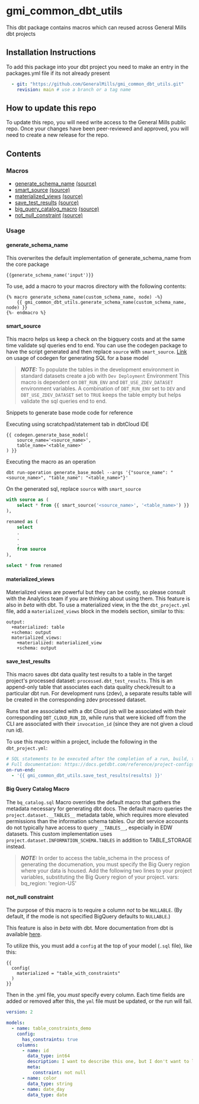 # gmi_common_dbt_utils

This dbt package contains macros which can reused across General Mills dbt projects

## Installation Instructions

To add this package into your dbt project you need to make an entry in the packages.yml file if its not already present

```yml
  - git: "https://github.com/GeneralMills/gmi_common_dbt_utils.git"
    revision: main # use a branch or a tag name
```

## How to update this repo

To update this repo, you will need write access to the General Mills public repo. Once your changes have been peer-reviewed and approved, you will need to create a new release for the repo.

## Contents

### Macros

- [generate_schema_name](#generate_schema_name) [(source)](./macros/generate_schema_name.sql)
- [smart_source](#smart_source) [(source)](./macros/smart_source.sql)
- [materialized_views](#materialized_views) [(source)](./macros/bigquery)
- [save_test_results](#save_test_results) [(source)](./macros/save_test_results.sql)
- [big_query_catalog_macro](#big-query-catalog-macro) [(source)](./macros/bq_catalog)
- [not_null_constraint](#not_null-constraint) [(source)](./macros/bigquery)

### Usage

#### generate_schema_name

This overwrites the default implementation of generate_schema_name from the core package

```text
{{generate_schema_name('input')}}
```

To use, add a macro to your macros directory with the following contents:

```jinja
{% macro generate_schema_name(custom_schema_name, node) -%}
    {{ gmi_common_dbt_utils.generate_schema_name(custom_schema_name, node) }}
{%- endmacro %}
```

#### smart_source

This macro helps us keep a check on the bigquery costs and at the same time validate sql queries end to end.
You can use the codegen package to have the script generated and then replace `source` with `smart_source`.
[Link](https://github.com/dbt-labs/dbt-codegen#usage-1) on usage of codegen for generating SQL for a base model

> **_NOTE:_**  To populate the tables in the development environment in standard datasets create a job with `Dev Deployment` Environment
This macro is dependent on `DBT_RUN_ENV` and `DBT_USE_ZDEV_DATASET` environment variables. A combination of `DBT_RUN_ENV` set to `DEV`
and `DBT_USE_ZDEV_DATASET` set to `TRUE` keeps the table empty but helps validate the sql queries end to end.

Snippets to generate base mode code for reference

Executing using scratchpad/statement tab in dbtCloud IDE

```jinja
{{ codegen.generate_base_model(
    source_name='<source_name>',
    table_name='<table_name>'
) }}
```

Executing the macro as an operation

```
dbt run-operation generate_base_model --args '{"source_name": "<source_name>", "table_name": "<table_name>"}'
```

On the generated sql, replace `source` with `smart_source`

```sql
with source as (
    select * from {{ smart_source('<source_name>', '<table_name>') }}
),

renamed as (
    select 
    .
    .
    .
    from source
),

select * from renamed
```

#### materialized_views

Materialized views are powerful but they can be costly, so please consult with the Analytics team if you are thinking about using them. This feature is also in _beta_ with dbt. To use a materialized view, in the the `dbt_project.yml` file, add a `materialized_views` block in the models section, similar to this:

    output: 
      +materialized: table
      +schema: output
      materialized_views: 
        +materialized: materialized_view
        +schema: output

#### save_test_results

This macro saves dbt data quality test results to a table in the target project's processed dataset: `processed.dbt_test_results`. This is an append-only table that associates each data quality check/result to a particular dbt run. For development runs (zdev), a separate results table will be created in the corresponding zdev processed dataset.

Runs that are associated with a dbt Cloud job will be associated with their corresponding `DBT_CLOUD_RUN_ID`, while runs that were kicked off from the CLI are associated with their `invocation_id` (since they are not given a cloud run id).

To use this macro within a project, include the following in the `dbt_project.yml`:

```yml
# SQL statements to be executed after the completion of a run, build, test, etc.
# Full documentation: https://docs.getdbt.com/reference/project-configs/on-run-start-on-run-end
on-run-end:
  - '{{ gmi_common_dbt_utils.save_test_results(results) }}'
```

#### Big Query Catalog Macro

The `bq_catalog.sql` Macro overrides the default macro that gathers the metadata necessary for generating dbt docs.
The default macro queries the `project.dataset.__TABLES__` metadata table,
which requires more elevated permissions than the information schema tables.
Our dbt service accounts do not typically have access to query `__TABLES__`, especially in EDW datasets.
This custom implementation uses `project.dataset.INFORMATION_SCHEMA.TABLES` in addition to TABLE_STORAGE instead.

> **_NOTE:_**
In order to access the table_schema in the process of generating the documenation,
you must specify the Big Query region where your data is housed. Add the following two lines to your
project variables, substituting the Big Query region of your project.
vars:
bq_region: 'region-US'

#### not_null constraint

The purpose of this macro is to require a column _not_ to be `NULLABLE`. (By default, if the mode is not specified BigQuery defaults to `NULLABLE`.)

This feature is also in _beta_ with dbt. More documentation from dbt is available [here](https://gist.github.com/sungchun12/f7ea081773ae824a83294649530d6e41).

To utilize this, you must add a `config` at the top of your model (`.sql` file), like this:

```jinja
{{
  config(
    materialized = "table_with_constraints"
  )
}}
```

Then in the .yml file, you _must_ specify every column. Each time fields are added or removed after this, the `yml` file must be updated, or the run will fail.

```yml
version: 2

models:
  - name: table_constraints_demo
    config:
      has_constraints: true
    columns:
      - name: id
        data_type: int64
        description: I want to describe this one, but I don't want to list all the columns
        meta:
          constraint: not null
      - name: color
        data_type: string
      - name: date_day
        data_type: date
```
